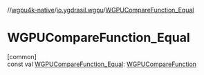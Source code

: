 //[wgpu4k-native](../../index.md)/[io.ygdrasil.wgpu](index.md)/[WGPUCompareFunction_Equal](-w-g-p-u-compare-function_-equal.md)

# WGPUCompareFunction_Equal

[common]\
const val [WGPUCompareFunction_Equal](-w-g-p-u-compare-function_-equal.md): [WGPUCompareFunction](-w-g-p-u-compare-function/index.md)